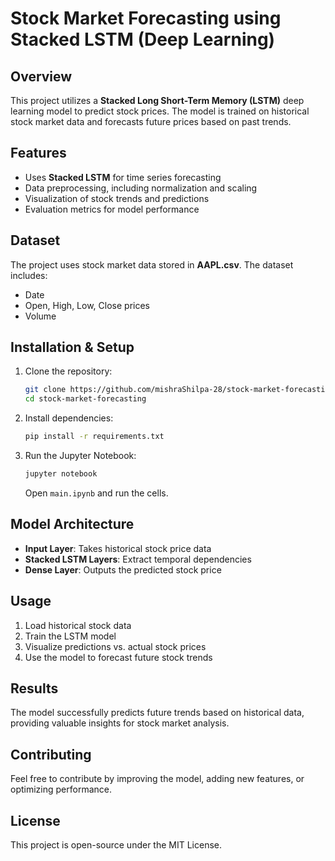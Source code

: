 # **Stock Market Forecasting using Stacked LSTM (Deep Learning)**  

## **Overview**  
This project utilizes a **Stacked Long Short-Term Memory (LSTM)** deep learning model to predict stock prices. The model is trained on historical stock market data and forecasts future prices based on past trends.  

## **Features**  
- Uses **Stacked LSTM** for time series forecasting  
- Data preprocessing, including normalization and scaling  
- Visualization of stock trends and predictions  
- Evaluation metrics for model performance  

## **Dataset**  
The project uses stock market data stored in **AAPL.csv**. The dataset includes:  
- Date  
- Open, High, Low, Close prices  
- Volume  

## **Installation & Setup**  
1. Clone the repository:  
   ```bash
   git clone https://github.com/mishraShilpa-28/stock-market-forecasting.git
   cd stock-market-forecasting
   ```  
2. Install dependencies:  
   ```bash
   pip install -r requirements.txt
   ```  
3. Run the Jupyter Notebook:  
   ```bash
   jupyter notebook
   ```  
   Open `main.ipynb` and run the cells.  

## **Model Architecture**  
- **Input Layer**: Takes historical stock price data  
- **Stacked LSTM Layers**: Extract temporal dependencies  
- **Dense Layer**: Outputs the predicted stock price  

## **Usage**  
1. Load historical stock data  
2. Train the LSTM model  
3. Visualize predictions vs. actual stock prices  
4. Use the model to forecast future stock trends  

## **Results**  
The model successfully predicts future trends based on historical data, providing valuable insights for stock market analysis.  

## **Contributing**  
Feel free to contribute by improving the model, adding new features, or optimizing performance.  

## **License**  
This project is open-source under the MIT License.
